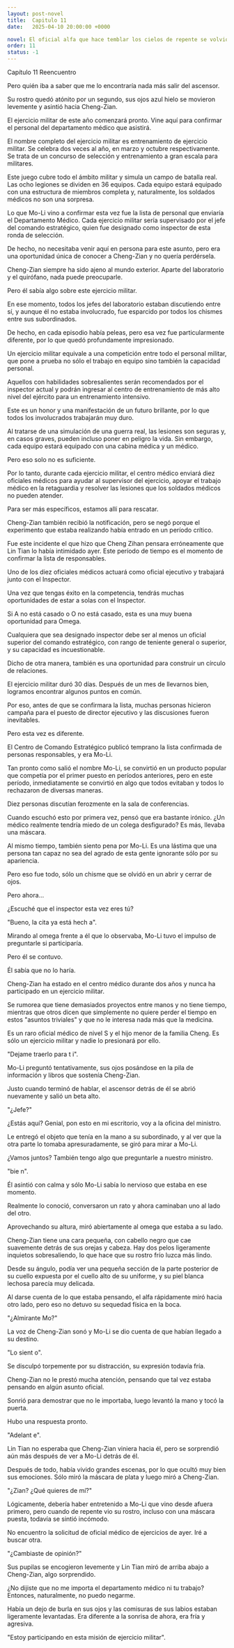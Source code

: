 ```yaml
---
layout: post-novel
title:  Capitulo 11
date:   2025-04-10 20:00:00 +0000

novel: El oficial alfa que hace temblar los cielos de repente se volvió dulce
order: 11
status: -1
---
```


Capítulo 11 Reencuentro

Pero quién iba a saber que me lo encontraría nada más salir del ascensor.

Su rostro quedó atónito por un segundo, sus ojos azul hielo se movieron levemente y asintió hacia Cheng-Zian.

El ejercicio militar de este año comenzará pronto. Vine aquí para confirmar el personal del departamento médico que asistirá.

El nombre completo del ejercicio militar es entrenamiento de ejercicio militar. Se celebra dos veces al año, en marzo y octubre respectivamente. Se trata de un concurso de selección y entrenamiento a gran escala para militares.

Este juego cubre todo el ámbito militar y simula un campo de batalla real. Las ocho legiones se dividen en 36 equipos. Cada equipo estará equipado con una estructura de miembros completa y, naturalmente, los soldados médicos no son una sorpresa.

Lo que Mo-Li vino a confirmar esta vez fue la lista de personal que enviaría el Departamento Médico. Cada ejercicio militar sería supervisado por el jefe del comando estratégico, quien fue designado como inspector de esta ronda de selección.

De hecho, no necesitaba venir aquí en persona para este asunto, pero era una oportunidad única de conocer a Cheng-Zian y no quería perdérsela.

Cheng-Zian siempre ha sido ajeno al mundo exterior. Aparte del laboratorio y el quirófano, nada puede preocuparle.

Pero él sabía algo sobre este ejercicio militar.

En ese momento, todos los jefes del laboratorio estaban discutiendo entre sí, y aunque él no estaba involucrado, fue esparcido por todos los chismes entre sus subordinados.

De hecho, en cada episodio había peleas, pero esa vez fue particularmente diferente, por lo que quedó profundamente impresionado.

Un ejercicio militar equivale a una competición entre todo el personal militar, que pone a prueba no sólo el trabajo en equipo sino también la capacidad personal.

Aquellos con habilidades sobresalientes serán recomendados por el inspector actual y podrán ingresar al centro de entrenamiento de más alto nivel del ejército para un entrenamiento intensivo.

Este es un honor y una manifestación de un futuro brillante, por lo que todos los involucrados trabajarán muy duro.

Al tratarse de una simulación de una guerra real, las lesiones son seguras y, en casos graves, pueden incluso poner en peligro la vida. Sin embargo, cada equipo estará equipado con una cabina médica y un médico.

Pero eso solo no es suficiente.

Por lo tanto, durante cada ejercicio militar, el centro médico enviará diez oficiales médicos para ayudar al supervisor del ejercicio, apoyar el trabajo médico en la retaguardia y resolver las lesiones que los soldados médicos no pueden atender.

Para ser más específicos, estamos allí para rescatar.

Cheng-Zian también recibió la notificación, pero se negó porque el experimento que estaba realizando había entrado en un período crítico.

Fue este incidente el que hizo que Cheng Zihan pensara erróneamente que Lin Tian lo había intimidado ayer. Este período de tiempo es el momento de confirmar la lista de responsables.

Uno de los diez oficiales médicos actuará como oficial ejecutivo y trabajará junto con el Inspector.

Una vez que tengas éxito en la competencia, tendrás muchas oportunidades de estar a solas con el Inspector.

Si A no está casado o O no está casado, esta es una muy buena oportunidad para Omega.

Cualquiera que sea designado inspector debe ser al menos un oficial superior del comando estratégico, con rango de teniente general o superior, y su capacidad es incuestionable.

Dicho de otra manera, también es una oportunidad para construir un círculo de relaciones.

El ejercicio militar duró 30 días. Después de un mes de llevarnos bien, logramos encontrar algunos puntos en común.

Por eso, antes de que se confirmara la lista, muchas personas hicieron campaña para el puesto de director ejecutivo y las discusiones fueron inevitables.

Pero esta vez es diferente.

El Centro de Comando Estratégico publicó temprano la lista confirmada de personas responsables, y era Mo-Li.

Tan pronto como salió el nombre Mo-Li, se convirtió en un producto popular que competía por el primer puesto en períodos anteriores, pero en este período, inmediatamente se convirtió en algo que todos evitaban y todos lo rechazaron de diversas maneras.

Diez personas discutían ferozmente en la sala de conferencias.

Cuando escuchó esto por primera vez, pensó que era bastante irónico. ¿Un médico realmente tendría miedo de un colega desfigurado? Es más, llevaba una máscara.

Al mismo tiempo, también siento pena por Mo-Li. Es una lástima que una persona tan capaz no sea del agrado de esta gente ignorante sólo por su apariencia.

Pero eso fue todo, sólo un chisme que se olvidó en un abrir y cerrar de ojos.

Pero ahora...

¿Escuché que el inspector esta vez eres tú?

"Bueno, la cita ya está hech a".

Mirando al omega frente a él que lo observaba, Mo-Li tuvo el impulso de preguntarle si participaría.

Pero él se contuvo.

Él sabía que no lo haría.

Cheng-Zian ha estado en el centro médico durante dos años y nunca ha participado en un ejercicio militar.

Se rumorea que tiene demasiados proyectos entre manos y no tiene tiempo, mientras que otros dicen que simplemente no quiere perder el tiempo en estos "asuntos triviales" y que no le interesa nada más que la medicina.

Es un raro oficial médico de nivel S y el hijo menor de la familia Cheng. Es sólo un ejercicio militar y nadie lo presionará por ello.

"Dejame traerlo para t i".

Mo-Li preguntó tentativamente, sus ojos posándose en la pila de información y libros que sostenía Cheng-Zian.

Justo cuando terminó de hablar, el ascensor detrás de él se abrió nuevamente y salió un beta alto.

"¿Jefe?"

¿Estás aquí? Genial, pon esto en mi escritorio, voy a la oficina del ministro.

Le entregó el objeto que tenía en la mano a su subordinado, y al ver que la otra parte lo tomaba apresuradamente, se giró para mirar a Mo-Li.

¿Vamos juntos? También tengo algo que preguntarle a nuestro ministro.

"bie n".

Él asintió con calma y sólo Mo-Li sabía lo nervioso que estaba en ese momento.

Realmente lo conoció, conversaron un rato y ahora caminaban uno al lado del otro.

Aprovechando su altura, miró abiertamente al omega que estaba a su lado.

Cheng-Zian tiene una cara pequeña, con cabello negro que cae suavemente detrás de sus orejas y cabeza. Hay dos pelos ligeramente inquietos sobresaliendo, lo que hace que su rostro frío luzca más lindo.

Desde su ángulo, podía ver una pequeña sección de la parte posterior de su cuello expuesta por el cuello alto de su uniforme, y su piel blanca lechosa parecía muy delicada.

Al darse cuenta de lo que estaba pensando, el alfa rápidamente miró hacia otro lado, pero eso no detuvo su sequedad física en la boca.

"¿Almirante Mo?"

La voz de Cheng-Zian sonó y Mo-Li se dio cuenta de que habían llegado a su destino.

"Lo sient o".

Se disculpó torpemente por su distracción, su expresión todavía fría.

Cheng-Zian no le prestó mucha atención, pensando que tal vez estaba pensando en algún asunto oficial.

Sonrió para demostrar que no le importaba, luego levantó la mano y tocó la puerta.

Hubo una respuesta pronto.

"Adelant e".

Lin Tian no esperaba que Cheng-Zian viniera hacia él, pero se sorprendió aún más después de ver a Mo-Li detrás de él.

Después de todo, había vivido grandes escenas, por lo que ocultó muy bien sus emociones. Sólo miró la máscara de plata y luego miró a Cheng-Zian.

"¿Zian? ¿Qué quieres de mí?"

Lógicamente, debería haber entretenido a Mo-Li que vino desde afuera primero, pero cuando de repente vio su rostro, incluso con una máscara puesta, todavía se sintió incómodo.

No encuentro la solicitud de oficial médico de ejercicios de ayer. Iré a buscar otra.

"¿Cambiaste de opinión?"

Sus pupilas se encogieron levemente y Lin Tian miró de arriba abajo a Cheng-Zian, algo sorprendido.

¿No dijiste que no me importa el departamento médico ni tu trabajo? Entonces, naturalmente, no puedo negarme.

Había un dejo de burla en sus ojos y las comisuras de sus labios estaban ligeramente levantadas. Era diferente a la sonrisa de ahora, era fría y agresiva.

"Estoy participando en esta misión de ejercicio militar".





